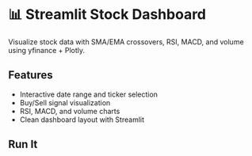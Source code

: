 # 📊 Streamlit Stock Dashboard

Visualize stock data with SMA/EMA crossovers, RSI, MACD, and volume using yfinance + Plotly.

## Features
- Interactive date range and ticker selection
- Buy/Sell signal visualization
- RSI, MACD, and volume charts
- Clean dashboard layout with Streamlit

## Run It
